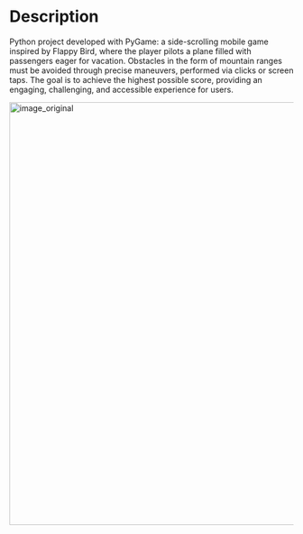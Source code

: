 # Description

Python project developed with PyGame: a side-scrolling mobile game inspired by Flappy Bird, where the player pilots a plane filled with passengers eager for vacation. Obstacles in the form of mountain ranges must be avoided through precise maneuvers, performed via clicks or screen taps. The goal is to achieve the highest possible score, providing an engaging, challenging, and accessible experience for users.

<img width="936" height="750" alt="image_original" src="https://github.com/user-attachments/assets/412a6b31-a3f6-4601-9eae-2b2efb691373" />

